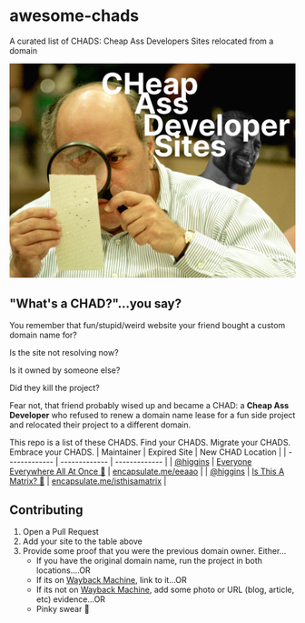 # awesome-chads
A curated list of CHADS:  Cheap Ass Developers Sites relocated from a domain

![Cheap Ass Developer Sites](logo.jpeg?raw=true "Looking for that Cheap Ass Developer's Site?")

## "What's a CHAD?"...you say?

You remember that fun/stupid/weird website your friend bought a custom domain name for?

Is the site not resolving now?

Is it owned by someone else?

Did they kill the project?

Fear not, that friend probably wised up and became a CHAD: a **Cheap Ass Developer** who refused to renew a domain name lease for a fun side project and relocated their project to a different domain.

This repo is a list of these CHADS. Find your CHADS. Migrate your CHADS. Embrace your CHADS.
| Maintainer | Expired Site | New CHAD Location |
| ------------- | ------------- | ------------- |
| [@higgins](https://github.com/higgins) | [Everyone Everywhere All At Once 👀](https://everyoneeverywhereallatonce.com)  | [encapsulate.me/eeaao](https://encapsulate.me/eeaao)  |
| [@higgins](https://github.com/higgins) | [Is This A Matrix? 🦋](https://isthisamatrix.com)  | [encapsulate.me/isthisamatrix](https://encapsulate.me/isthisamatrix)  |


## Contributing
1. Open a Pull Request
2. Add your site to the table above
3. Provide some proof that you were the previous domain owner. Either...
    * If you have the original domain name, run the project in both locations....OR
    * If its on [Wayback Machine](https://web.archive.org/), link to it...OR
    * If its not on [Wayback Machine](https://web.archive.org), add some photo or URL (blog, article, etc) evidence...OR
    * Pinky swear 🤙
